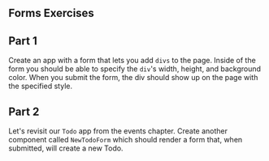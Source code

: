## Forms Exercises

## Part 1

Create an app with a form that lets you add `divs` to the page. Inside of the form you should be able to specify the `div`'s width, height, and background color. When you submit the form, the div should show up on the page with the specified style.

## Part 2

Let's revisit our `Todo` app from the events chapter. Create another component called `NewTodoForm` which should render a form that, when submitted, will create a new Todo. 
